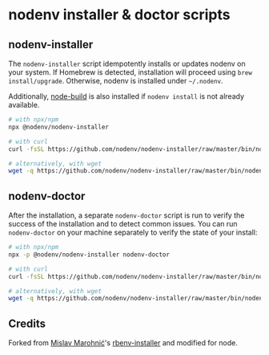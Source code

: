 # nodenv installer & doctor scripts

## nodenv-installer

The `nodenv-installer` script idempotently installs or updates nodenv on your
system. If Homebrew is detected, installation will proceed using `brew
install/upgrade`. Otherwise, nodenv is installed under `~/.nodenv`.

Additionally, [node-build](https://github.com/nodenv/node-build#readme) is also
installed if `nodenv install` is not already available.

```sh
# with npx/npm
npx @nodenv/nodenv-installer

# with curl
curl -fsSL https://github.com/nodenv/nodenv-installer/raw/master/bin/nodenv-installer | bash

# alternatively, with wget
wget -q https://github.com/nodenv/nodenv-installer/raw/master/bin/nodenv-installer -O- | bash
```

## nodenv-doctor

After the installation, a separate `nodenv-doctor` script is run to verify the
success of the installation and to detect common issues. You can run
`nodenv-doctor` on your machine separately to verify the state of your install:

```sh
# with npx/npm
npx -p @nodenv/nodenv-installer nodenv-doctor

# with curl
curl -fsSL https://github.com/nodenv/nodenv-installer/raw/master/bin/nodenv-doctor | bash

# alternatively, with wget
wget -q https://github.com/nodenv/nodenv-installer/raw/master/bin/nodenv-doctor -O- | bash
```

## Credits

Forked from [Mislav Marohnić][mislav]'s [rbenv-installer][] and modified for node.

[mislav]: https://github.com/mislav
[rbenv-installer]: https://github.com/rbenv/rbenv-installer
